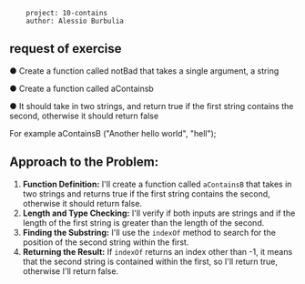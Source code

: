         project: 10-contains
        author: Alessio Burbulia

## request of exercise

● Create a function called notBad that takes a single argument, a string

● Create a function called aContainsb

● It should take in two strings, and return true if the first string contains the second,
otherwise it should return false

For example
aContainsB ("Another hello world", "hell");


## Approach to the Problem:
1. **Function Definition:** I'll create a function called `aContainsB` that takes in two strings and returns true if the first string contains the second, otherwise it should return false.
2. **Length and Type Checking:** I'll verify if both inputs are strings and if the length of the first string is greater than the length of the second.
3. **Finding the Substring:** I'll use the `indexOf` method to search for the position of the second string within the first.
4. **Returning the Result:** If `indexOf` returns an index other than -1, it means that the second string is contained within the first, so I'll return true, otherwise I'll return false.